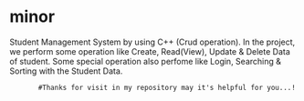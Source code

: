 # minor
Student Management System by using C++ (Crud operation).
In the project, we perform some operation like Create, Read(View), Update & Delete Data of student.
Some special operation also perfome like Login, Searching & Sorting with the Student Data.


           #Thanks for visit in my repository may it's helpful for you...!
